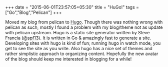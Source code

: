 +++
date = "2015-06-01T23:57:05+05:30"
title = "HuGo!"
tags = ["Go","Blog","Pelican"]
+++

Moved my blog from pelican to [Hugo][1]. Though there was nothing
wrong with pelican as such, mostly I found a problem with my
blog/theme not as update with pelican upstream. Hugo is a static site
generator written by Steve Francia ([@spf13][2]). It is written in Go
& amazingly fast to generate a site. Developing sites with hugo
is kind of fun; running hugo in watch mode, you get to see the site as
you write. Also hugo has a nice set of themes and rather simplistic
approach to organizing content. Hopefully the new avatar of the blog
should keep me interested in blogging for a while!


[1]: http://gohugo.io
[2]: https://github.com/spf13
